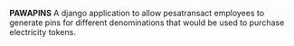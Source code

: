 **PAWAPINS**
A django application to allow pesatransact employees to generate pins for different denominations that would be used to purchase electricity tokens.
